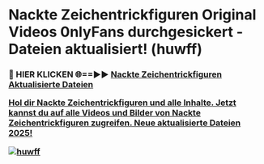 # Nackte Zeichentrickfiguren Original Videos 0nlyFans durchgesickert - Dateien aktualisiert! (huwff)

<h3>🔴 HIER KLICKEN 🌐==►► <a href="https://tinyurl.com/h6vf6nb8" rel="nofollow">Nackte Zeichentrickfiguren Aktualisierte Dateien

Hol dir Nackte Zeichentrickfiguren und alle Inhalte. Jetzt kannst du auf alle Videos und Bilder von Nackte Zeichentrickfiguren zugreifen. Neue aktualisierte Dateien 2025!

[![huwff](https://i.imgur.com/sD4kR3V.gif)](https://tinyurl.com/h6vf6nb8)
